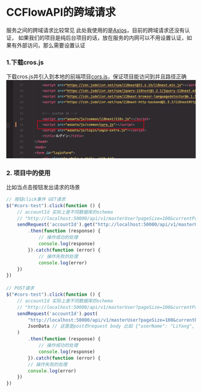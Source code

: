 # CCFlowAPI的跨域请求
服务之间的跨域请求比较常见 此处我使用的是[Axios](https://axios-http.com/)，目前的跨域请求还没有认证，
如果我们的项目是纯后台项目的话，放在服务的内网可以不用设置认证，如果有外部访问，那么需要设置认证
### 1.下载cros.js
下载cros.js并引入到本地的前端项目[cors.js](./img/cors.js)，保证项目能访问到并且路径正确
![img.png](img/img.png)
### 2. 项目中的使用
比如当点击按钮发出请求的场景
```javascript
// 按钮click事件 GET请求
$("#cors-test").click(function () {
    // accountId 实际上是不同数据库的schema
    // "http://localhost:50000/api/v1/masterUser?pageSize=100&currentPage=1" 是我们swagger页面的请求链接
    sendRequest('accountId').get("http://localhost:50000/api/v1/masterUser?pageSize=100&currentPage=1")
        .then(function (response) {
            // 操作成功的处理
            console.log(response)
        }).catch(function (error) {
            // 操作失败的处理
            console.log(error)
    })
})

// POST请求
$("#cors-test").click(function () {
    // accountId 实际上是不同数据库的schema
    // "http://localhost:50000/api/v1/masterUser?pageSize=100&currentPage=1" 是我们swagger页面的请求链接
    sendRequest('accountId').post(
        "http://localhost:50000/api/v1/masterUser?pageSize=100&currentPage=1", 
        JsonData // 这里是post的request body 比如 {"userName": "LiYang", "userId":123}
    )
        .then(function (response) {
            // 操作成功的处理
            console.log(response)
        }).catch(function (error) {
        // 操作失败的处理
        console.log(error)
    })
})
```
